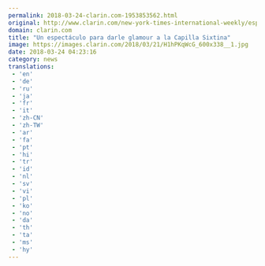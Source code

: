 ```yaml
---
permalink: 2018-03-24-clarin.com-1953853562.html
original: http://www.clarin.com/new-york-times-international-weekly/espectaculo-darle-glamour-capilla-sixtina_0_SJQ4EttW5z.html
domain: clarin.com
title: "Un espectáculo para darle glamour a la Capilla Sixtina"
image: https://images.clarin.com/2018/03/21/H1hPKqWcG_600x338__1.jpg
date: 2018-03-24 04:23:16
category: news
translations: 
 - 'en'
 - 'de'
 - 'ru'
 - 'ja'
 - 'fr'
 - 'it'
 - 'zh-CN'
 - 'zh-TW'
 - 'ar'
 - 'fa'
 - 'pt'
 - 'hi'
 - 'tr'
 - 'id'
 - 'nl'
 - 'sv'
 - 'vi'
 - 'pl'
 - 'ko'
 - 'no'
 - 'da'
 - 'th'
 - 'ta'
 - 'ms'
 - 'hy'
---
```


